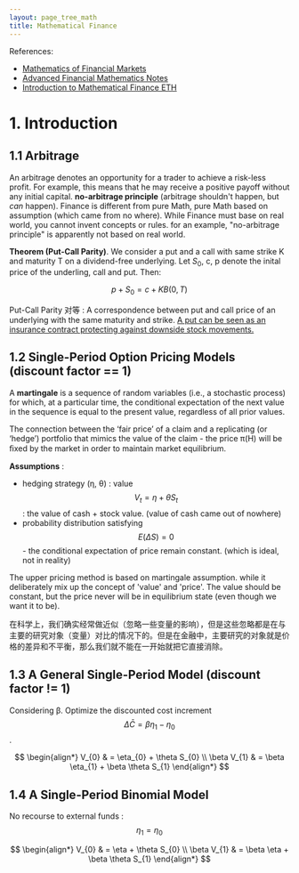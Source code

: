```yaml
---
layout: page_tree_math
title: Mathematical Finance
---
```


References:
* [Mathematics of Financial Markets](http://www.untag-smd.ac.id/files/Perpustakaan_Digital_1/FINANCE%20Mathematics%20of%20financial%20markets%202nd%20ed.pdf)
* [Advanced Financial Mathematics Notes](https://www.uni-muenster.de/imperia/md/content/Stochastik/financial_mathematics.pdf)
* [Introduction to Mathematical Finance ETH](https://metaphor.ethz.ch/x/2023/fs/401-3888-00L/)

# 1. Introduction


## 1.1 Arbitrage


An arbitrage denotes an opportunity for a trader to achieve a risk-less profit. For example, this means that he may receive a positive payoff without any initial capital. **no-arbitrage principle** (arbitrage shouldn't happen, but *can* happen). <n>Finance is different from pure Math, pure Math based on assumption (which came from no where). While Finance must base on real world, you cannot invent concepts or rules. for an example, "no-arbitrage principle" is apparently not based on real world.</n>


**Theorem (Put-Call Parity)**. We consider a put and a call with same strike K and maturity T on a dividend-free underlying. Let $S_{0}$, c, p denote the inital price of the underling, call and put. Then:

$$
p + S_{0} =  c + KB(0, T)
$$

Put-Call Parity 对等 : A correspondence between put and call price of an underlying with the same maturity and strike. <u>A put can be seen as an insurance contract protecting against downside stock movements.</u>

## 1.2 Single-Period Option Pricing Models (discount factor == 1)

A **martingale** is a sequence of random variables (i.e., a stochastic process) for which, at a particular time, the conditional expectation of the next value in the sequence is equal to the present value, regardless of all prior values.

The connection between the ‘fair price’ of a claim and a replicating (or ‘hedge’) portfolio that mimics the value of the claim - the price π(H) will be ﬁxed by the market in order to maintain market equilibrium.

**Assumptions** :
* hedging strategy (η, θ) : value $$V_{t} = \eta + \theta S_{t}$$ : the value of cash + stock value. (<n>value of cash came out of nowhere</n>)
* probability distribution satisfying $$E(\Delta S) = 0$$ - the conditional expectation of price remain constant. (<n>which is ideal, not in reality</n>)

<n>The upper pricing method is based on martingale assumption. while it deliberately mix up the concept of 'value' and 'price'. The value should be constant, but the price never will be in equilibrium state (even though we want it to be). </n>
<p></p>
<n>在科学上，我们确实经常做近似（忽略一些变量的影响），但是这些忽略都是在与主要的研究对象（变量）对比的情况下的。但是在金融中，主要研究的对象就是价格的差异和不平衡，那么我们就不能在一开始就把它直接消除。</n>
<p></p>

## 1.3 A General Single-Period Model (discount factor != 1)

Considering β. Optimize the discounted cost increment $$\Delta \bar C = \beta \eta_{1} - \eta_{0}$$.

$$
\begin{align*}
V_{0} & = \eta_{0} + \theta S_{0} \\
\beta V_{1} & = \beta \eta_{1} + \beta \theta S_{1}
\end{align*}
$$

## 1.4 A Single-Period Binomial Model

No recourse to external funds : $$\eta_{1} = \eta_{0}$$

$$
\begin{align*}
V_{0} & = \eta + \theta S_{0} \\
\beta V_{1} & = \beta \eta + \beta \theta S_{1}
\end{align*}
$$
